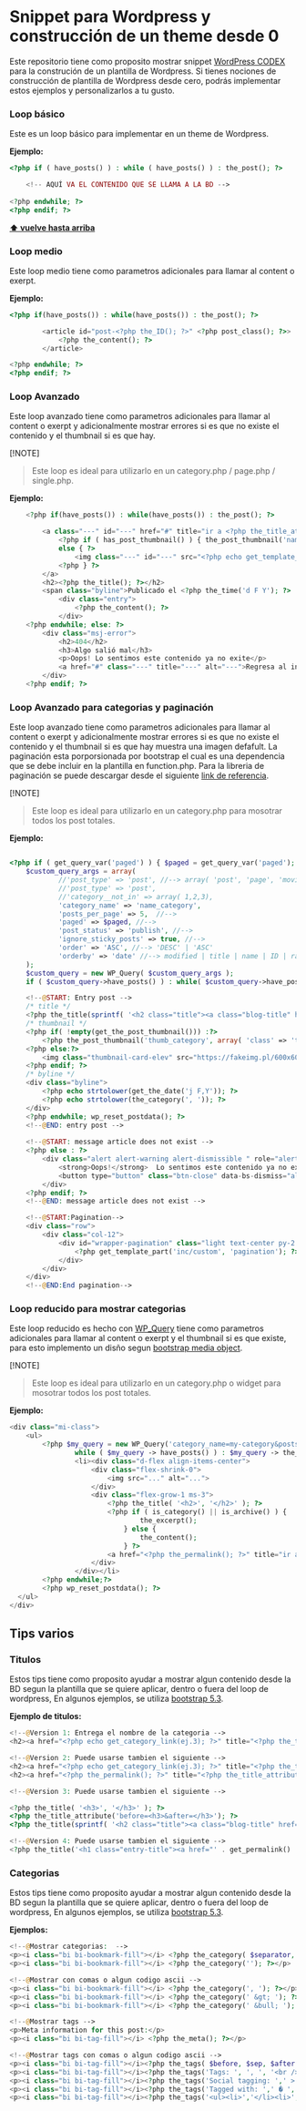 # Snippet para Wordpress y construcción de un theme desde 0
 

Este repositorio tiene como proposito mostrar snippet [WordPress CODEX](http://developer.wordpress.org) para la construción de un plantilla de Wordpress. Si tienes nociones de construcción de plantilla de Wordpress desde cero, podrás implementar estos ejemplos y personalizarlos a tu gusto.



### Loop básico

Este es un loop básico para implementar en un theme de Wordpress.

**Ejemplo:**
```php
<?php if ( have_posts() ) : while ( have_posts() ) : the_post(); ?>

	<!-- AQUÍ VA EL CONTENIDO QUE SE LLAMA A LA BD -->
  
<?php endwhile; ?>
<?php endif; ?>
```
**[⬆ vuelve hasta arriba](#contenido)**

### Loop medio
Este loop medio tiene como parametros adicionales para llamar al content o exerpt.

**Ejemplo:**
```php
<?php if(have_posts()) : while(have_posts()) : the_post(); ?>

		<article id="post-<?php the_ID(); ?>" <?php post_class(); ?>>
			<?php the_content(); ?>
		</article>

<?php endwhile; ?>
<?php endif; ?>
```

### Loop Avanzado
Este loop avanzado tiene como parametros adicionales para llamar al content o exerpt y adicionalmente mostrar errores si es que no existe el contenido y el thumbnail si es que hay.

[!NOTE]
> Este loop es ideal para utilizarlo en un category.php / page.php / single.php.

**Ejemplo:**
```php
	<?php if(have_posts()) : while(have_posts()) : the_post(); ?>

		<a class="---" id="---" href="#" title="ir a <?php the_title_attribute(); ?>" alt="ir a <?php the_title_attribute(); ?>">
			<?php if ( has_post_thumbnail() ) { the_post_thumbnail('name-thumb'); }       
			else { ?>
				<img class="---" id="---" src="<?php echo get_template_directory_uri(); ?>/images/thumbnail-default" alt="<?php the_title(); ?>" title="<?php the_title_attribute(); ?>"> 
			<?php } ?>
		</a> 
		<h2><?php the_title(); ?></h2>
		<span class="byline">Publicado el <?php the_time('d F Y'); ?> | en <?php the_category(', '); ?> | por  <?php the_author(); ?></span>
			<div class="entry">
				<?php the_content(); ?>
			</div>
	<?php endwhile; else: ?> 
		<div class="msj-error">   
			<h2>404</h2>
			<h3>Algo salió mal</h3>
			<p>Oops! Lo sentimos este contenido ya no exite</p>
			<a href="#" class="---" title="---" alt="---">Regresa al inicio</a>
		</div> 
	<?php endif; ?>

```


### Loop Avanzado para categorias y paginación
Este loop avanzado tiene como parametros adicionales para llamar al content o exerpt y adicionalmente mostrar errores si es que no existe el contenido y el thumbnail si es que hay muestra una imagen defafult.
La paginación esta porporsionada por bootstrap el cual es una dependencia que se debe incluir en la plantilla en function.php.
Para la libreria de paginación se puede descargar desde el siguiente [link de referencia](https://gist.github.com/mtx-z/af85d3abd4c19a84a9713e69956e1507).

[!NOTE]
> Este loop es ideal para utilizarlo en un category.php para mosotrar todos los post totales.

**Ejemplo:**
```php

<?php if ( get_query_var('paged') ) { $paged = get_query_var('paged'); } elseif ( get_query_var('page') ) { $paged = get_query_var('page'); } else { $paged = 1; }
	$custom_query_args = array(
			//'post_type' => 'post', //--> array( 'post', 'page', 'movie', 'book' )
			//'post_type' => 'post', 
			//'category__not_in' => array( 1,2,3),
			'category_name' => 'name_category',
			'posts_per_page' => 5,  //-->
			'paged' => $paged, //-->
			'post_status' => 'publish', //-->
			'ignore_sticky_posts' => true, //-->
			'order' => 'ASC', //--> 'DESC' | 'ASC'
			'orderby' => 'date' //--> modified | title | name | ID | rand
	);
	$custom_query = new WP_Query( $custom_query_args );
	if ( $custom_query->have_posts() ) : while( $custom_query->have_posts() ) : $custom_query->the_post(); ?>

	<!--@START: Entry post -->	
	/* title */
	<?php the_title(sprintf( '<h2 class="title"><a class="blog-title" href="%s" rel="bookmark">', esc_attr( esc_url( get_permalink() ) ) ), '</a></h2>');?>
	/* thumbnail */
	<?php if( !empty(get_the_post_thumbnail())) :?>
		<?php the_post_thumbnail('thumb_category', array( 'class' => 'thumbnail-card-elev' ));?>
	<?php else:?>
		<img class="thumbnail-card-elev" src="https://fakeimg.pl/600x600/fd4a6b/ffffff?text=Elev.cl&font=bebas" alt="<?php the_title_attribute(); ?>" title="ir a: <?php the_title(); ?>"/>
	<?php endif; ?>
	/* byline */
	<div class="byline"> 
		<?php echo strtolower(get_the_date('j F,Y')); ?>
		<?php echo strtolower(the_category(', ')); ?>
	</div>												 
	<?php endwhile; wp_reset_postdata(); ?>
	<!--@END: entry post -->
								
	<!--@START: message article does not exist -->
	<?php else : ?>								 
		<div class="alert alert-warning alert-dismissible " role="alert">
			<strong>Oops!</strong>  Lo sentimos este contenido ya no exite
			<button type="button" class="btn-close" data-bs-dismiss="alert" aria-label="Close"></button>
		</div>
	<?php endif; ?>
	<!--@END: message article does not exist -->

	<!--@START:Pagination-->
	<div class="row">
		<div class="col-12">
			<div id="wrapper-pagination" class="light text-center py-2 mt-3">
				<?php get_template_part('inc/custom', 'pagination'); ?>							 
			</div>
		</div> 
	</div> 
	<!--@END:End pagination-->

```

### Loop reducido para mostrar categorias 
Este loop reducido es hecho con [WP_Query](https://developer.wordpress.org/reference/classes/wp_query/) tiene como parametros adicionales para llamar al content o exerpt y el thumbnail si es que existe, para esto implemento un disño segun [bootstrap media object](https://getbootstrap.com/docs/5.3/utilities/flex/#media-object).

[!NOTE]
> Este loop es ideal para utilizarlo en un category.php o widget para mosotrar todos los post totales.

**Ejemplo:**
```php
<div class="mi-class">
	<ul>
		<?php $my_query = new WP_Query('category_name=my-category&posts_per_page=number-post');
				while ( $my_query -> have_posts() ) : $my_query -> the_post(); ?>
				<li><div class="d-flex align-items-center">
					<div class="flex-shrink-0">
						<img src="..." alt="...">
					</div>
					<div class="flex-grow-1 ms-3">
						<?php the_title( '<h2>', '</h2>' ); ?>
						<?php if ( is_category() || is_archive() ) {
								the_excerpt();
							} else {
								the_content();
							} ?>
						<a href="<?php the_permalink(); ?>" title="ir a <?php the_title_attribute(); ?>" class="asidevermas"> Leer m�s</a>
					</div>
				</div></li>   
		<?php endwhile;?>
		<?php wp_reset_postdata(); ?>	              
  </ul>
</div>
```


## Tips varios

### Titulos
Estos tips  tiene como proposito ayudar a mostrar algun contenido desde la BD segun la plantilla que se quiere aplicar, dentro o fuera del loop de wordpress, En algunos ejemplos, se utiliza [bootstrap 5.3](https://getbootstrap.com/docs/5.3/).

**Ejemplo de titulos:**
```php
<!--@Version 1: Entrega el nombre de la categoria -->
<h2><a href="<?php echo get_category_link(ej.3); ?>" title="<?php the_title_attribute(); ?>"><?php echo get_cat_name(3);?></a></h2>

<!--@Version 2: Puede usarse tambien el siguiente -->
<h2><a href="<?php echo get_category_link(ej.3); ?>" title="<?php the_title_attribute(); ?>"><?php the_title(); ?></a></h2>
<h2><a href="<?php the_permalink(); ?>" title="<?php the_title_attribute(); ?>"><?php the_title(); ?></a></h2>

<!--@Version 3: Puede usarse tambien el siguiente -->

<?php the_title( '<h3>', '</h3>' ); ?>
<?php the_title_attribute('before=<h3>&after=</h3>'); ?>
<?php the_title(sprintf( '<h2 class="title"><a class="blog-title" href="%s" rel="bookmark">', esc_attr( esc_url( get_permalink() ) ) ), '</a></h2>');?>

<!--@Version 4: Puede usarse tambien el siguiente -->
<?php the_title('<h1 class="entry-title"><a href="' . get_permalink() . '"title="' . the_title_attribute('echo=0') . '" rel="bookmark">','</a></h1>'); ?>
```
### Categorias
Estos tips  tiene como proposito ayudar a mostrar algun contenido desde la BD segun la plantilla que se quiere aplicar, dentro o fuera del loop de wordpress, En algunos ejemplos, se utiliza [bootstrap 5.3](https://getbootstrap.com/docs/5.3/).

**Ejemplos:**
```php
<!--@Mostrar categorias:  -->
<p><i class="bi bi-bookmark-fill"></i> <?php the_category( $separator, $parents, $post_id ); ?></p>
<p><i class="bi bi-bookmark-fill"></i> <?php the_category(''); ?></p>

<!--@Mostrar con comas o algun codigo ascii -->
<p><i class="bi bi-bookmark-fill"></i> <?php the_category(', '); ?></p>
<p><i class="bi bi-bookmark-fill"></i> <?php the_category(' &gt; '); ?></p>
<p><i class="bi bi-bookmark-fill"></i> <?php the_category(' &bull; '); ?></p>

<!--@Mostrar tags --> 
<p>Meta information for this post:</p>
<p><i class="bi bi-tag-fill"></i> <?php the_meta(); ?></p>

<!--@Mostrar tags con comas o algun codigo ascii -->
<p><i class="bi bi-tag-fill"></i><?php the_tags( $before, $sep, $after ); ?></p>
<p><i class="bi bi-tag-fill"></i><?php the_tags('Tags: ', ', ', '<br />'); ?></p>
<p><i class="bi bi-tag-fill"></i><?php the_tags('Social tagging: ',' > '); ?></p>
<p><i class="bi bi-tag-fill"></i><?php the_tags('Tagged with: ',' � ','<br />'); ?></p>
<p><i class="bi bi-tag-fill"></i><?php the_tags('<ul><li>','</li><li>','</li></ul>'); ?></p>
```
